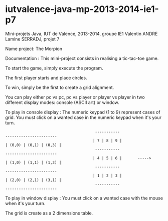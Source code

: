 iutvalence-java-mp-2013-2014-ie1-p7
===================================

Mini-projets Java, IUT de Valence, 2013-2014, groupe IE1 Valentin ANDRE Lamine SERRADJ, projet 7

Name project: The Morpion

Documentation : This mini-project consists in realising a tic-tac-toe game.

To start the game, simply execute the program. 

The first player starts and place circles.

To win, simply be the first to create a grid alignment.

You can play either pc vs pc, pc vs player or player vs player in two different display modes: console (ASCII art) or window.

To play in console display : The numeric keypad (1 to 9) represent cases of grid. You must click on a wanted case in the numeric keypad
                             when it's your turn.
                                    
                                    
                                            -----------                      -----------------------
                                           | 7 | 8 | 9 |                    | (0,0) | (0,1) | (0,3) |            
                                            -----------                      -----------------------
                                           | 4 | 5 | 6 |       ----->       | (1,0) | (1,1) | (1,3) |
                                            -----------                      -----------------------
                                           | 1 | 2 | 3 |                    | (2,0) | (2,1) | (3,1) |
                                            -----------                      -----------------------
                                    

To play in window display : You must click on a wanted case with the mouse when it's your turn.

The grid is create as a 2 dimensions table.
